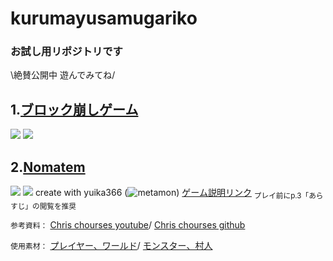 # kurumayusamugariko
### お試し用リポジトリです  
  
\絶賛公開中 遊んでみてね/




1.[ブロック崩しゲーム](https://kurumayusamugariko.github.io/otamesi/game)
---
<img src="https://img.shields.io/badge/-Javascript-black.svg?logo=javascript&style=popout-square"> <img src="https://img.shields.io/badge/-Node.js-black.svg?logo=node.js&style=popout-square">

2.[Nomatem](https://kurumayusamugariko.github.io/otamesi/game2)
---
<img src="https://img.shields.io/badge/-Javascript-black.svg?logo=javascript&style=popout-square"> <img src="https://img.shields.io/badge/-Node.js-black.svg?logo=node.js&style=popout-square">
create with yuika366
(![metamon](https://github.com/kurumayusamugariko/otamesi/assets/131713217/697bedb3-70ad-4be3-9251-5209e7dcaefd))
[ゲーム説明リンク](https://www.canva.com/design/DAF82ZKWB2w/rSBh03ZK58iYUWoG8pUojg/view?utm_content=DAF82ZKWB2w&utm_campaign=designshare&utm_medium=link&utm_source=editor)
<sub>プレイ前にp.3「あらすじ」の閲覧を推奨</sub>

`参考資料：`
[Chris chourses youtube](https://youtu.be/yP5DKzriqXA?si=PN2P75wIeCyr8UBt)/
[Chris chourses github](https://github.com/chriscourses/pokemon-style-game)

`使用素材：`
[プレイヤー、ワールド](https://cypor.itch.io/12x12-rpg-tileset)/
[モンスター、村人](https://pixel-boy.itch.io/ninja-adventure-asset-pack)
